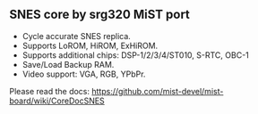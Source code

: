 SNES core by srg320 MiST port
-----------------------------

- Cycle accurate SNES replica.
- Supports LoROM, HiROM, ExHiROM.
- Supports additional chips: DSP-1/2/3/4/ST010, S-RTC, OBC-1
- Save/Load Backup RAM.
- Video support: VGA, RGB, YPbPr.

Please read the docs:
https://github.com/mist-devel/mist-board/wiki/CoreDocSNES
